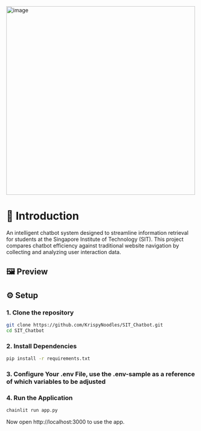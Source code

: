 <img src="https://github.com/user-attachments/assets/02669964-06f3-4ee4-9f02-b29e5ba4b466" alt="image" width="500"/>

# 📂 Introduction

An intelligent chatbot system designed to streamline information retrieval for students at the Singapore Institute of Technology (SIT). This project compares chatbot efficiency against traditional website navigation by collecting and analyzing user interaction data.

## 🖼️ Preview


## ⚙️ Setup
### 1. Clone the repository

``` bash
git clone https://github.com/KrispyNoodles/SIT_Chatbot.git
cd SIT_Chatbot
```

### 2. Install Dependencies

``` bash
pip install -r requirements.txt
```

### 3. Configure Your .env File, use the .env-sample as a reference of which variables to be adjusted

### 4. Run the Application

``` bash
chainlit run app.py
```

Now open http://localhost:3000 to use the app.
